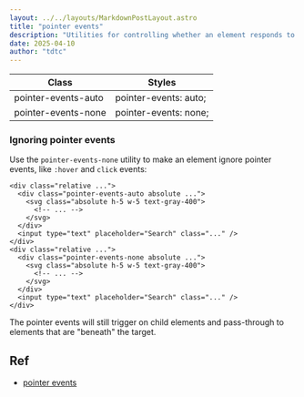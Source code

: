 ```yaml
---
layout: ../../layouts/MarkdownPostLayout.astro
title: "pointer events"
description: "Utilities for controlling whether an element responds to pointer events."
date: 2025-04-10
author: "tdtc"
---
```


|Class|Styles|
|-|-|
|pointer-events-auto|pointer-events: auto;|
|pointer-events-none|pointer-events: none;|

### Ignoring pointer events
Use the <code>pointer-events-none</code> utility to make an element ignore pointer events, 
like <code>:hover</code> and <code>click</code> events:
```
<div class="relative ...">
  <div class="pointer-events-auto absolute ...">
    <svg class="absolute h-5 w-5 text-gray-400">
      <!-- ... -->
    </svg>
  </div>
  <input type="text" placeholder="Search" class="..." />
</div>
<div class="relative ...">
  <div class="pointer-events-none absolute ...">
    <svg class="absolute h-5 w-5 text-gray-400">
      <!-- ... -->
    </svg>
  </div>
  <input type="text" placeholder="Search" class="..." />
</div>
```
The pointer events will still trigger on child elements and pass-through to elements that are "beneath" the target.


## Ref
- [pointer events](https://tailwindcss.com/docs/pointer-events)
